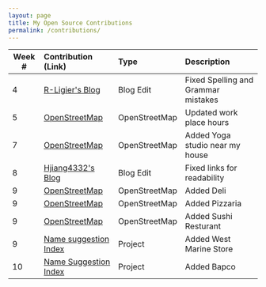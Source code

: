 ```yaml
---
layout: page
title: My Open Source Contributions
permalink: /contributions/
---
```


<!--
Type of the contribution should be "Wikipedia edit", "OpenStreet Map feature", "Project Documentation", "Project Code", "Blog Edit", etc.

The description should include a brief summary of what you did.

Replace the first row below with your contribution.

-->





| Week #       | Contribution (Link)  | Type  | Description |
|---|:---|:---|:---|
|  4   | <a href = 'https://github.com/hunter-college-ossd-fall-2019/R-Ligier-weekly/pull/3'>R-Ligier's Blog</a>   | Blog Edit    |   Fixed Spelling and Grammar mistakes   |
|   5  | <a href = 'https://www.openstreetmap.org/changeset/74403697#map=13/40.7601/-73.9668'> OpenStreetMap </a>    |  OpenStreetMap   |   Updated work place hours  |
| 7 | <a href = 'https://www.openstreetmap.org/changeset/76276932'>OpenStreetMap </a> | OpenStreetMap | Added Yoga studio near my house |
|  8   |  <a href = 'https://github.com/hunter-college-ossd-fall-2019/hjiang4332-weekly/pull/3'>Hjiang4332's Blog</a>|  Blog Edit   |   Fixed links for readability   |
| 9| <a href = 'https://www.openstreetmap.org/changeset/76277049#map=19/40.62380/-74.00408'> OpenStreetMap </a> | OpenStreetMap | Added Deli |
| 9 | <a href = 'https://www.openstreetmap.org/changeset/76280837'> OpenStreetMap </a> | OpenStreetMap | Added Pizzaria |
| 9 | <a href = 'https://www.openstreetmap.org/changeset/76280878'> OpenStreetMap </a> | OpenStreetMap | Added Sushi Resturant |
| 9 | <a href = 'https://github.com/osmlab/name-suggestion-index/pull/3220'> Name suggestion Index </a> | Project | Added West Marine Store | 
| 10 | [Name Suggestion Index](https://github.com/osmlab/name-suggestion-index/pull/3268) | Project | Added Bapco |
